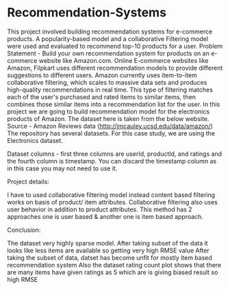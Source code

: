# Recommendation-Systems
This project involved building recommendation systems for e-commerce products. A popularity-based model and a collaborative Filtering model were used and evaluated to recommend top-10 products for a user.
Problem Statement - 
Build your own recommendation system for products on an e-commerce website like Amazon.com.
Online E-commerce websites like Amazon, Filpkart uses different recommendation models to provide different suggestions to different users. 
Amazon currently uses item-to-item collaborative filtering, which scales to massive data sets and produces high-quality recommendations in real time. This type of filtering matches each of the user's purchased and rated items to similar items, then combines those similar items into a recommendation list for the user.
In this project we are going to build recommendation model for the electronics products of Amazon. 
The dataset here is taken from the below website. 
Source - Amazon Reviews data (http://jmcauley.ucsd.edu/data/amazon/)  The repository has several datasets. For this case study, we are using the Electronics dataset.

Dataset columns - first three columns are userId, productId, and ratings and the fourth column is timestamp. You can discard the timestamp column as in this case you may not need to use it.

Project details:

I have to used collaborative filtering model instead content based filtering works on basis of product/ item attributes. 
Collaborative filtering also uses user behavior in addition to product attributes. 
This method has 2 approaches one is user based & another one is item based approach.

Conclusion:

The dataset very highly sparse model.
After taking subset of the data it looks like less items are available so getting very high RMSE value
After taking the subset of data, datset has become unfit for mostly item based recommendation system
Also the dataset rating count plot shows that there are many items have given ratings as 5 which are is giving biased result so high RMSE
